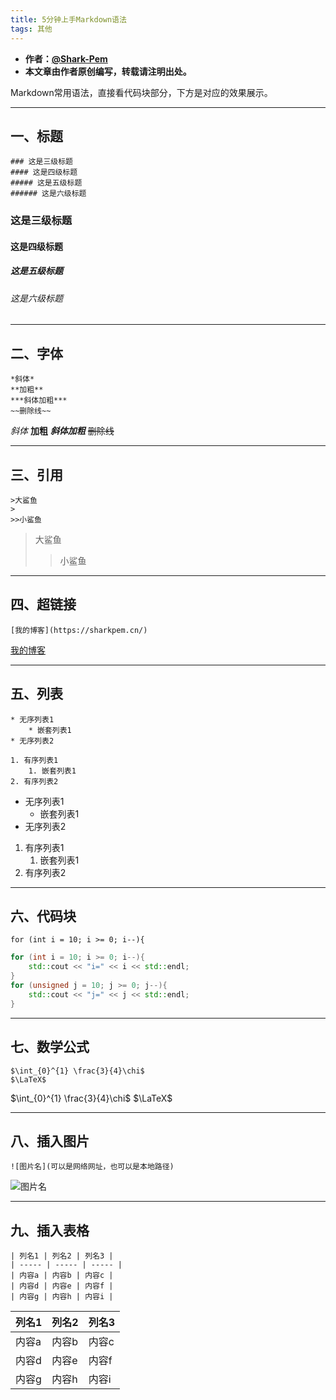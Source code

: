 ```yaml
---
title: 5分钟上手Markdown语法
tags: 其他
---
```



* **作者：[@Shark-Pem](https://sharkpem.cn/)**
* **本文章由作者原创编写，转载请注明出处。**


Markdown常用语法，直接看代码块部分，下方是对应的效果展示。

---
## 一、标题
```
### 这是三级标题
#### 这是四级标题
##### 这是五级标题
###### 这是六级标题
```
### 这是三级标题
#### 这是四级标题
##### 这是五级标题
###### 这是六级标题

---
## 二、字体
```
*斜体*
**加粗**
***斜体加粗***
~~删除线~~
```
*斜体*
**加粗**
***斜体加粗***
~~删除线~~

---
## 三、引用
```
>大鲨鱼
>
>>小鲨鱼
```
>大鲨鱼
>
>>小鲨鱼

---
## 四、超链接
```
[我的博客](https://sharkpem.cn/)
```
[我的博客](https://sharkpem.cn/)

---
## 五、列表
```
* 无序列表1
    * 嵌套列表1
* 无序列表2

1. 有序列表1
    1. 嵌套列表1
2. 有序列表2
```
* 无序列表1
    * 嵌套列表1
* 无序列表2

1. 有序列表1
    1. 嵌套列表1
2. 有序列表2

---
## 六、代码块 
`for (int i = 10; i >= 0; i--){`

```c++
for (int i = 10; i >= 0; i--){
    std::cout << "i=" << i << std::endl;
}
for (unsigned j = 10; j >= 0; j--){
    std::cout << "j=" << j << std::endl;
}
```

---
## 七、数学公式
```
$\int_{0}^{1} \frac{3}{4}\chi$
$\LaTeX$
```
$\int_{0}^{1} \frac{3}{4}\chi$
$\LaTeX$

---
## 八、插入图片

```语法
![图片名](可以是网络网址，也可以是本地路径)
```
![图片名](可以是网络网址，也可以是本地路径)


---
## 九、插入表格

```语法
| 列名1 | 列名2 | 列名3 |
| ----- | ----- | ----- |
| 内容a | 内容b | 内容c |
| 内容d | 内容e | 内容f |
| 内容g | 内容h | 内容i |
```

| 列名1 | 列名2 | 列名3 |
| ----- | ----- | ----- |
| 内容a | 内容b | 内容c |
| 内容d | 内容e | 内容f |
| 内容g | 内容h | 内容i |



